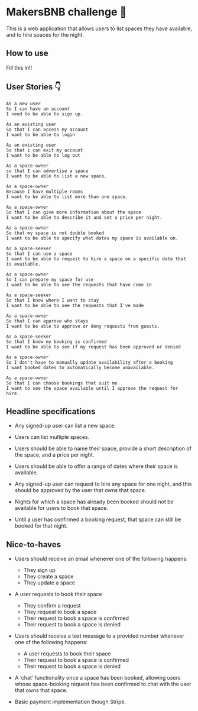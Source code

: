 # MakersBNB challenge :house_with_garden:

This is a web application that allows users to list spaces they have available, and to hire spaces for the night.

## How to use

Fill this in!!

## User Stories :point_down:

```
As a new user
So I can have an account
I need to be able to sign up.
```
```
As an existing user
So that I can access my account
I want to be able to login
```
```
As an existing user
So that i can exit my account
I want to be able to log out
```
```
As a space-owner
so that I can advertise a space
I want to be able to list a new space.
```
```
As a space-owner
Because I have multiple rooms
I want to be able to list more than one space.
```
```
As a space-owner
So that I can give more information about the space
I want to be able to describe it and set a price per night.
```
```
As a space-owner
So that my space is not double booked
I want to be able to specify what dates my space is available on.
```
```
As a space-seeker
So that I can use a space
I want to be able to request to hire a space on a specific date that is available.
```
```
As a space-owner
So I can prepare my space for use
I want to be able to see the requests that have come in
```
```
As a space-seeker
So that I know where I want to stay
I want to be able to see the requests that I've made
```
```
As a space-owner
So that I can approve who stays
I want to be able to approve or deny requests from guests.
```
```
As a space-seeker
So that I know my booking is confirmed
I want to be able to see if my request has been approved or denied
```
```
As a space-owner
So I don't have to manually update availability after a booking
I want booked dates to automatically become unavailable.
```
```
As a space-owner
So that I can choose bookings that suit me
I want to see the space available until I approve the request for hire.
```

## Headline specifications

* Any signed-up user can list a new space.

* Users can list multiple spaces.

* Users should be able to name their space, provide a short description of the space, and a price per night.

* Users should be able to offer a range of dates where their space is available.

* Any signed-up user can request to hire any space for one night, and this should be approved by the user that owns that space.

* Nights for which a space has already been booked should not be available for users to book that space.

* Until a user has confirmed a booking request, that space can still be booked for that night.

## Nice-to-haves
* Users should receive an email whenever one of the following happens:
	- They sign up
	- They create a space
	- They update a space

* A user requests to book their space
	- They confirm a request
	- They request to book a space
	- Their request to book a space is confirmed
	- Their request to book a space is denied

* Users should receive a text message to a provided number whenever one of the following happens:
	- A user requests to book their space
	- Their request to book a space is confirmed
	- Their request to book a space is denied

* A ‘chat’ functionality once a space has been booked, allowing users whose space-booking request has been confirmed to chat with the user that owns that space.

* Basic payment implementation though Stripe.
